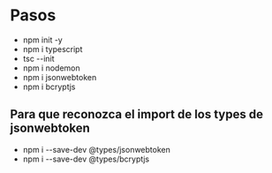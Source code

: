 # Pasos

- npm init -y
- npm i typescript
- tsc --init
- npm i nodemon
- npm i jsonwebtoken
- npm i bcryptjs


## Para que reconozca el import de los types de jsonwebtoken
- npm i --save-dev @types/jsonwebtoken
- npm i --save-dev @types/bcryptjs

